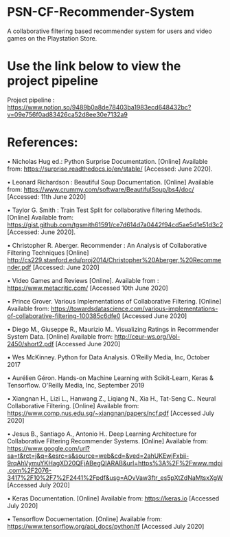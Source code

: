 # PSN-CF-Recommender-System
A collaborative filtering based recommender system for users and video games on the Playstation Store.


# Use the link below to view the project pipeline
Project pipeline : https://www.notion.so/9489b0a8de78403ba1983ecd648432bc?v=09e756f0ad83426ca52d8ee30e7132a9


# References:
•	Nicholas Hug ed.: Python Surprise Documentation. [Online] Available from: https://surprise.readthedocs.io/en/stable/ [Accessed: June 2020].

•	Leonard Richardson : Beautiful Soup Documentation. [Online] Available from: https://www.crummy.com/software/BeautifulSoup/bs4/doc/ [Accessed: 11th June 2020]

•	Taylor G. Smith : Train Test Split for collaborative filtering Methods. [Online] Available from: https://gist.github.com/tgsmith61591/ce7d614d7a0442f94cd5ae5d1e51d3c2  [Accessed: June 2020].

•	Christopher R. Aberger. Recommender : An Analysis of Collaborative Filtering Techniques [Online] http://cs229.stanford.edu/proj2014/Christopher%20Aberger,%20Recommender.pdf [Accessed: June 2020]

•	Video Games and Reviews [Online]. Available from : https://www.metacritic.com/ [Accessed 10th June 2020]

•	Prince Grover. Various Implementations of Collaborative Filtering. [Online] Available from: https://towardsdatascience.com/various-implementations-of-collaborative-filtering-100385c6dfe0 [Accessed June 2020]

•	Diego M., Giuseppe R., Maurizio M.. Visualizing Ratings in Recommender System Data. [Online] Available from: http://ceur-ws.org/Vol-2450/short2.pdf [Accessed June 2020]

•	Wes McKinney. Python for Data Analysis. O’Reilly Media, Inc, October 2017

• Aurélien Géron. Hands-on Machine Learning with Scikit-Learn, Keras & Tensorflow. O'Reilly Media, Inc, September 2019

• Xiangnan H., Lizi L., Hanwang Z., Liqiang N., Xia H., Tat-Seng C.. Neural Collaborative Filtering. [Online] Available from: https://www.comp.nus.edu.sg/~xiangnan/papers/ncf.pdf [Accessed July 2020]

• Jesus B., Santiago A., Antonio H.. Deep Learning Architecture for Collaborative Filtering Recommender Systems. [Online] Available from: https://www.google.com/url?sa=t&rct=j&q=&esrc=s&source=web&cd=&ved=2ahUKEwjFxbii-9rqAhVymuYKHagXD20QFjABegQIARAB&url=https%3A%2F%2Fwww.mdpi.com%2F2076-3417%2F10%2F7%2F2441%2Fpdf&usg=AOvVaw3ftr_es5pXtZdNaMtsxXgW [Accessed July 2020]

• Keras Documentation. [Online] Available from: https://keras.io [Accessed July 2020]

• Tensorflow Docuementation. [Online] Available from: https://www.tensorflow.org/api_docs/python/tf [Accessed July 2020]
